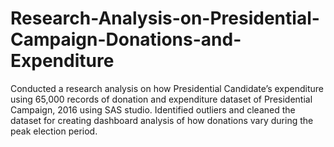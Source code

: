 # Research-Analysis-on-Presidential-Campaign-Donations-and-Expenditure
Conducted a research analysis on how Presidential Candidate’s expenditure using 65,000 records of donation and expenditure dataset of Presidential Campaign, 2016 using SAS studio. Identified outliers and cleaned the dataset for creating dashboard analysis of how donations vary during the peak election period.
